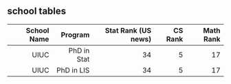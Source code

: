## school tables


| School Name | Program  | Stat Rank (US news)| CS Rank | Math Rank|
| ----------:|----:|-------------:| -----:| ------:|
| UIUC      | PhD in Stat | 34 | 5 | 17 |
| UIUC      | PhD in LIS | 34 | 5 | 17 |
